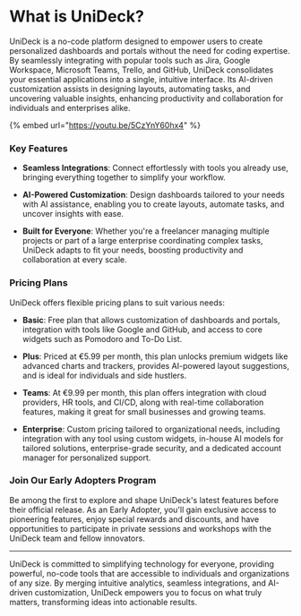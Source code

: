 # What is UniDeck?

UniDeck is a no-code platform designed to empower users to create personalized dashboards and portals without the need for coding expertise. By seamlessly integrating with popular tools such as Jira, Google Workspace, Microsoft Teams, Trello, and GitHub, UniDeck consolidates your essential applications into a single, intuitive interface. Its AI-driven customization assists in designing layouts, automating tasks, and uncovering valuable insights, enhancing productivity and collaboration for individuals and enterprises alike.

{% embed url="https://youtu.be/5CzYnY60hx4" %}

### Key Features

*   **Seamless Integrations**: Connect effortlessly with tools you already use, bringing everything together to simplify your workflow.


*   **AI-Powered Customization**: Design dashboards tailored to your needs with AI assistance, enabling you to create layouts, automate tasks, and uncover insights with ease.


*   **Built for Everyone**: Whether you're a freelancer managing multiple projects or part of a large enterprise coordinating complex tasks, UniDeck adapts to fit your needs, boosting productivity and collaboration at every scale.



### Pricing Plans

UniDeck offers flexible pricing plans to suit various needs:

*   **Basic**: Free plan that allows customization of dashboards and portals, integration with tools like Google and GitHub, and access to core widgets such as Pomodoro and To-Do List.


*   **Plus**: Priced at €5.99 per month, this plan unlocks premium widgets like advanced charts and trackers, provides AI-powered layout suggestions, and is ideal for individuals and side hustlers.


*   **Teams**: At €9.99 per month, this plan offers integration with cloud providers, HR tools, and CI/CD, along with real-time collaboration features, making it great for small businesses and growing teams.


*   **Enterprise**: Custom pricing tailored to organizational needs, including integration with any tool using custom widgets, in-house AI models for tailored solutions, enterprise-grade security, and a dedicated account manager for personalized support.



### Join Our Early Adopters Program

Be among the first to explore and shape UniDeck's latest features before their official release. As an Early Adopter, you'll gain exclusive access to pioneering features, enjoy special rewards and discounts, and have opportunities to participate in private sessions and workshops with the UniDeck team and fellow innovators.

***

UniDeck is committed to simplifying technology for everyone, providing powerful, no-code tools that are accessible to individuals and organizations of any size. By merging intuitive analytics, seamless integrations, and AI-driven customization, UniDeck empowers you to focus on what truly matters, transforming ideas into actionable results.

